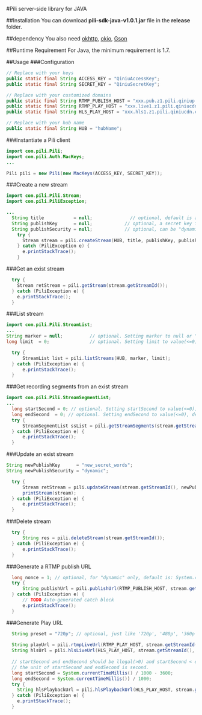 #Pili server-side library for JAVA

##Installation
You can download **pili-sdk-java-v1.0.1.jar** file in the **release** folder.

##dependency
You also need [okhttp][1], [okio][2], [Gson][3]

[1]: http://square.github.io/okhttp/
[2]: https://github.com/square/okio
[3]: https://code.google.com/p/google-gson/downloads/detail?name=google-gson-2.2.4-release.zip&

##Runtime Requirement
For Java, the minimum requirement is 1.7.

##Usage
###Configuration
```JAVA
// Replace with your keys
public static final String ACCESS_KEY = "QiniuAccessKey";
public static final String SECRET_KEY = "QiniuSecretKey";

// Replace with your customized domains
public static final String RTMP_PUBLISH_HOST = "xxx.pub.z1.pili.qiniup.com";
public static final String RTMP_PLAY_HOST = "xxx.live1.z1.pili.qiniucdn.com";
public static final String HLS_PLAY_HOST = "xxx.hls1.z1.pili.qiniucdn.com";

// Replace with your hub name
public static final String HUB = "hubName";
```

###Instantiate a Pili client
```JAVA
import com.pili.Pili;
import com.pili.Auth.MacKeys;
...

Pili pili = new Pili(new MacKeys(ACCESS_KEY, SECRET_KEY));

```

###Create a new stream
```JAVA
import com.pili.Pili.Stream;
import com.pili.PiliException;

...
  String title           = null;              // optional, default is auto-generated. Setting title to null or "" or " ", default you choosed. The length of title should be at least 5.
  String publishKey      = null;            // optional, a secret key for signing the <publishToken>, default is   auto-generated. Setting publishKey to null or "" or " ", default you choosed.
  String publishSecurity = null;            // optional, can be "dynamic" or "static", default is "dynamic"
    try {
      Stream stream = pili.createStream(HUB, title, publishKey, publishSecurity);
    } catch (PiliException e) {
      e.printStackTrace();
    }
```

###Get an exist stream
```JAVA
  try {
    Stream retStream = pili.getStream(stream.getStreamId());
  } catch (PiliException e) {
    e.printStackTrace();
  }
```

###List stream
```JAVA
import com.pili.Pili.StreamList;
...
String marker = null;          // optional. Setting marker to null or "" or " ", default you choosed.
long limit  = 0;               // optional. Setting limit to value(<=0), default you choosed.

  try {
      StreamList list = pili.listStreams(HUB, marker, limit);
  } catch (PiliException e) {
      e.printStackTrace();
  }
```

###Get recording segments from an exist stream
```JAVA
import com.pili.Pili.StreamSegmentList;
...
  long startSecond = 0; // optional. Setting startSecond to value(<=0), default you choosed.
  long endSecond  = 0; // optional. Setting endSecond to value(<=0), default you choosed.
  try {
      StreamSegmentList ssList = pili.getStreamSegments(stream.getStreamId(), startSecond, endSecond);
  } catch (PiliException e) {
      e.printStackTrace();
  }
```

###Update an exist stream
```JAVA
String newPublishKey      = "new_secret_words";
String newPublishSecurity = "dynamic";

  try {
      Stream retStream = pili.updateStream(stream.getStreamId(), newPublishKey, newPublishSecurity);
      printStream(stream);
  } catch (PiliException e) {
      e.printStackTrace();
  }
```
###Delete stream
```JAVA
  try {
      String res = pili.deleteStream(stream.getStreamId());
  } catch (PiliException e) {
      e.printStackTrace();
  }
```

###Generate a RTMP publish URL
```JAVA
  long nonce = 1; // optional, for "dynamic" only, default is: System.currentTimeMillis(). Setting nonce to value(<=0), default you choosed. 
  try {
      String publishUrl = pili.publishUrl(RTMP_PUBLISH_HOST, stream.getStreamId(), stream.getPublishKey(), stream.getPublishSecurity(), nonce);
  } catch (PiliException e) {
      // TODO Auto-generated catch block
      e.printStackTrace();
  }
```

###Generate Play URL
```JAVA
  String preset = "720p"; // optional, just like '720p', '480p', '360p', '240p'. All presets should be defined first. Setting preset to null or "" or " " ..., default you choosed.
  
  String playUrl = pili.rtmpLiveUrl(RTMP_PLAY_HOST, stream.getStreamId(), preset);
  String hlsUrl = pili.hlsLiveUrl(HLS_PLAY_HOST, stream.getStreamId(), preset);
  
  // startSecond and endSecond should be llegal(>0) and startSecond < endSecond, otherwise PiliException will be thrown
  // the unit of startSecond and endSecond is second.
  long startSecond = System.currentTimeMillis() / 1000 - 3600; 
  long endSecond = System.currentTimeMillis()) / 1000;
  try {
    String hlsPlaybackUrl = pili.hlsPlaybackUrl(HLS_PLAY_HOST, stream.getStreamId(), startSecond, endSecond, preset);
  } catch (PiliException e) {
    e.printStackTrace();
  }
```
